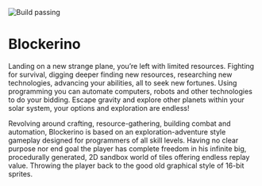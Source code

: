 ![Build passing](https://travis-ci.com/Krijnrien/Blockerino.svg?token=ZbMjJDab61Kj4S4m4Zu7&branch=master)
# Blockerino

Landing on a new strange plane, you’re left with limited resources. Fighting for survival, digging deeper finding new resources, researching new technologies, advancing your abilities, all to seek new fortunes. Using programming you can automate computers, robots and other technologies to do your bidding. Escape gravity and explore other planets within your solar system, your options and exploration are endless!

Revolving around crafting, resource-gathering, building combat and automation, Blockerino is based on an exploration-adventure style gameplay designed for programmers of all skill levels. Having no clear purpose nor end goal the player has complete freedom in his infinite big, procedurally generated, 2D sandbox world of tiles offering endless replay value. Throwing the player back to the good old graphical style of 16-bit sprites.
